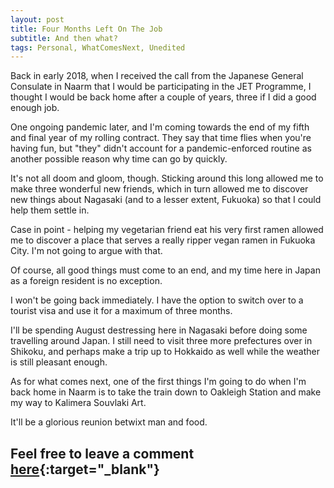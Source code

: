 ```yaml
---
layout: post
title: Four Months Left On The Job
subtitle: And then what?
tags: Personal, WhatComesNext, Unedited
---
```


Back in early 2018, when I received the call from the Japanese General Consulate in Naarm that I would be participating in the JET Programme, I thought I would be back home after a couple of years, three if I did a good enough job.

One ongoing pandemic later, and I'm coming towards the end of my fifth and final year of my rolling contract. They say that time flies when you're having fun, but "they" didn't account for a pandemic-enforced routine as another possible reason why time can go by quickly.

It's not all doom and gloom, though. Sticking around this long allowed me to make three wonderful new friends, which in turn allowed me to discover new things about Nagasaki (and to a lesser extent, Fukuoka) so that I could help them settle in.

Case in point - helping my vegetarian friend eat his very first ramen allowed me to discover a place that serves a really ripper vegan ramen in Fukuoka City. I'm not going to argue with that.

Of course, all good things must come to an end, and my time here in Japan as a foreign resident is no exception.

I won't be going back immediately. I have the option to switch over to a tourist visa and use it for a maximum of three months.

I'll be spending August destressing here in Nagasaki before doing some travelling around Japan. I still need to visit three more prefectures over in Shikoku, and perhaps make a trip up to Hokkaido as well while the weather is still pleasant enough.

As for what comes next, one of the first things I'm going to do when I'm back home in Naarm is to take the train down to Oakleigh Station and make my way to Kalimera Souvlaki Art.

It'll be a glorious reunion betwixt man and food.

## Feel free to leave a comment [here](https://famichiki.jp/@RBurn_Ave_Zach/110019430777049006){:target="_blank"}

